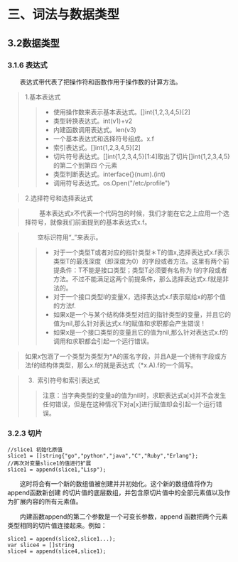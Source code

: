 # 三、词法与数据类型

## 3.2数据类型
### 3.1.6 表达式
&emsp;&emsp;表达式带代表了把操作符和函数作用于操作数的计算方法。

>1.基本表达式
>>- 使用操作数来表示基本表达式。[]int{1,2,3,4,5}[2]
>>- 类型转换表达式。int(v1)+v2
>>- 内建函数调用表达式。len(v3)
>>- 一个基本表达式和选择符号组成。x.f
>>- 索引表达式。[]int{1,2,3,4,5}[2]
>>- 切片符号表达式。[]int{1,2,3,4,5}[1:4]取出了切片[]int{1,2,3,4,5}的第二个到第四
个元素
>>- 类型判断表达式。interface{}(num).(int)
>>- 调用符号表达式。os.Open("/etc/profile")

>2.选择符号和选择表达式

>&emsp;&emsp; 基本表达式x不代表一个代码包的时候，我们才能在它之上应用一个选择符号，就像我们前面提到的基本表达式x.f。

>&emsp;&emsp;空标识符用“_”来表示。
>>- 对于一个类型T或者对应的指针类型＊T的值x,选择表达式x.f表示类型T的最浅深度（即深度为0）的字段或者方法。这里有两个前提条件：T不能是接口类型；类型T必须要有名称为
f的字段或者方法。不过不能满足这两个前提条件，那么选择表达式x.f就是非法的。
>>- 对于一个接口类型I的变量X，选择表达式x.f表示赋给x的那个值的方法f.
>>- 如果x是一个与某个结构体类型对应的指针类型的变量，并且它的值为nil,那么针对表达式x.f的赋值和求职都会产生错误！
>>- 如果x是一个接口类型的变量且它的值为nil,那么针对表达式x.f的调用和求职都会引起一个运行错误。

>如果x包涵了一个类型为类型为*A的匿名字段，并且A是一个拥有字段或方法f的结构体类型，那么x.f的就是表达式（*x.A).f的一个简写。

>3.  索引符号和索引表达式
>>注意：当字典类型的变量a的值为nil时，求职表达式a[x]并不会发生任何错误，但是在这种情况下对a[x]进行赋值却会引起一个运行错误。
### 3.2.3  切片
```golang
//slice1 初始化原值
slice1 = []string{"go","python","java","C","Ruby","Erlang"};
//再次对变量slice1的值进行扩展
slice1 = append(slice1,"Lisp");
```
&emsp;&emsp;这时将会有一个新的数组值被创建并并初始化。这个新的数组值将作为append函数新创建
的切片值的底层数组，并包含原切片值中的全部元素值以及作为扩展内容的所有元素值。
 

&emsp;&emsp;内建函数append的第二个参数是一个可变长参数，append 函数把两个元素类型相同的切片值连接起来。例如：
```golang
slice1 = append(slice2,slice1...);
var slice4 = []string
slice4 = append(slice4,slice1);
```
